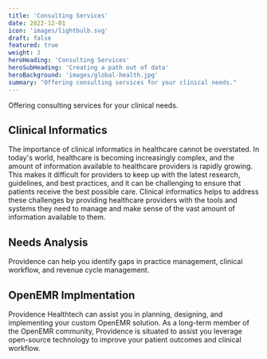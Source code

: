 ```yaml
---
title: 'Consulting Services'
date: 2022-12-01
icon: 'images/lightbulb.svg'
draft: false
featured: true
weight: 3
heroHeading: 'Consulting Services'
heroSubHeading: 'Creating a path out of data'
heroBackground: 'images/global-health.jpg'
summary: "Offering consulting services for your clinical needs."
---
```


Offering consulting services for your clinical needs.

## Clinical Informatics

The importance of clinical informatics in healthcare cannot be overstated. In today's world, healthcare is becoming increasingly complex, and the amount of information available to healthcare providers is rapidly growing. This makes it difficult for providers to keep up with the latest research, guidelines, and best practices, and it can be challenging to ensure that patients receive the best possible care. Clinical informatics helps to address these challenges by providing healthcare providers with the tools and systems they need to manage and make sense of the vast amount of information available to them.

## Needs Analysis

Providence can help you identify gaps in practice management, clinical workflow, and revenue cycle management.

## OpenEMR Implmentation

Providence Healthtech can assist you in planning, designing, and implementing your custom OpenEMR solution. As a long-term member of the OpenEMR community, Providence is situated to assist you leverage open-source technology to improve your patient outcomes and clinical workflow.